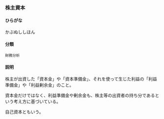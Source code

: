 <div style="display:none;">

## [あ行](securities-terms?id=あ行)
## [か行](securities-terms?id=か行)

</div>

### 株主資本

#### ひらがな

かぶぬししほん

#### 分類

`財務分析`

#### 説明

株主が出資した「資本金」や「資本準備金」、それを使って生じた利益の「利益準備金」や「利益剰余金」のこと。
 
資本金だけではなく、利益準備金や剰余金も、株主等の出資者の持ち分であるという考え方に基づいている。
 
自己資本ともいう。

<div style="display:none;">

## [さ行](securities-terms?id=さ行)
## [た行](securities-terms?id=た行)
## [な行](securities-terms?id=な行)
## [は行](securities-terms?id=は行)
## [ま行](securities-terms?id=ま行)
## [や行](securities-terms?id=や行)
## [ら行](securities-terms?id=ら行)
## [わ行](securities-terms?id=わ行)
## [英数字・記号](securities-terms?id=英数字・記号)

</div>

